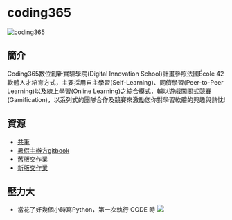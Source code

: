 # coding365
![coding365](https://coding365.ntut.edu.tw/images/CODING365-2-banner.jpg)
## 簡介
Coding365數位創新實驗學院(Digital Innovation School)計畫參照法國École 42軟體人才培育方式，主要採用自主學習(Self-Learning)、同儕學習(Peer-to-Peer Learning)以及線上學習(Online Learning)之綜合模式，輔以遊戲闖關式競賽(Gamification)，以系列式的團隊合作及競賽來激勵您你對學習軟體的興趣與熱忱!
## 資源
- [共筆](https://hackmd.io/c/Skg18ITBNX/https%3A%2F%2Fhackmd.io%2Fs%2FSyBB2RH47)
- [暑假主辦方gitbook](https://coding365-ntut.gitbook.io/piscine/)
- [舊版交作業](https://140.124.184.228/_Exam/Login)
- [新版交作業](https://kcoj.ntut.com.tw/login)
## 壓力大
- 當花了好幾個小時寫Python，第一次執行 CODE 時
![](http://1.bp.blogspot.com/-4JjIwYVCMIk/VPcHNVXizGI/AAAAAAAAEEY/UBahyJf3U7M/s1600/8.gif)
